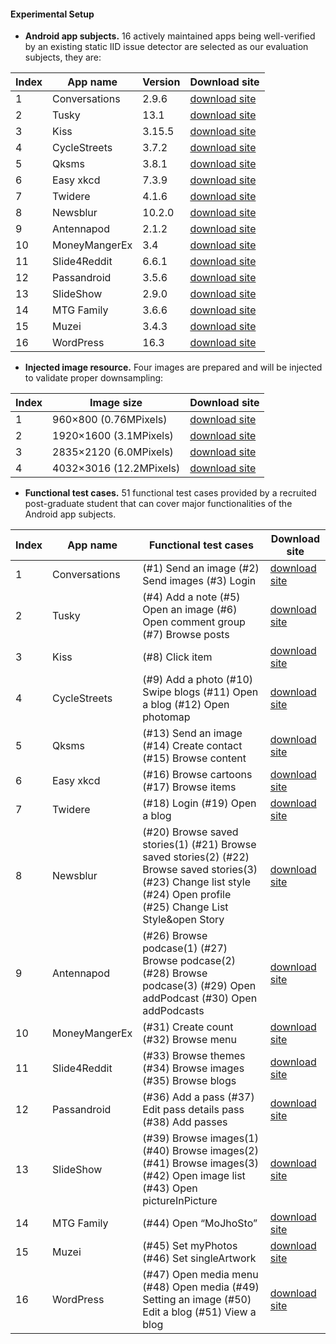#### Experimental Setup
- **Android app subjects.**
16 actively maintained apps being well-verified by an existing static IID issue detector are selected as our evaluation subjects, they are:


|	Index	|	App name	|	Version		|	Download site	|
|	------	|	------		|	------		|	------		|
|	1	|	 Conversations	|	2.9.6		|	[download site](https://github.com/struggggle/ImMut/blob/main/Android-app-subjects/eu.siacs.conversations_402.apk)|
|	2	|	 Tusky		|	13.1		|	[download site](https://github.com/struggggle/ImMut/blob/main/Android-app-subjects/tusky~v13.1.apk)|
|	3	|	 Kiss		|	3.15.5		|	[download site](https://github.com/struggggle/ImMut/blob/main/Android-app-subjects/fr.neamar.kiss_180.apk)|
|	4	|	 CycleStreets	|	3.7.2		|	[download site](https://github.com/struggggle/ImMut/blob/main/Android-app-subjects/net.cyclestreets_1579.apk)|
|	5	|	 Qksms		|	3.8.1		|	[download site](https://github.com/struggggle/ImMut/blob/main/Android-app-subjects/QKSMSv3.8.1.apk)|
|	6	|	 Easy xkcd	|	7.3.9		|	[download site](https://github.com/struggggle/ImMut/blob/main/Android-app-subjects/de.tap.easy_xkcd_166.apk)|
|	7	|	 Twidere	|	4.1.6		|	[download site](https://github.com/struggggle/ImMut/blob/main/Android-app-subjects/twidere~fdroid~release.apk)|
|	8	|	 Newsblur	|	10.2.0		|	[download site](https://github.com/struggggle/ImMut/blob/main/Android-app-subjects/NewsBlur_v10.2.0.apk)|
|	9	|	 Antennapod	|	2.1.2		|	[download site](https://github.com/struggggle/ImMut/blob/main/Android-app-subjects/de.danoeh.antennapod_2010195.apk)|
|	10	|	 MoneyMangerEx	|	3.4		|	[download site](https://github.com/struggggle/ImMut/blob/main/Android-app-subjects/mtgfam_3.6.6.dbg.3.apk)|
|	11	|	 Slide4Reddit	|	6.6.1		|	[download site](https://github.com/struggggle/ImMut/blob/main/Android-app-subjects/slide~for~reddit_6.6.1.apk)|
|	12	|	 Passandroid	|	3.5.6		|	[download site](https://github.com/struggggle/ImMut/blob/main/Android-app-subjects/org.ligi.passandroid_356_apps.evozi.com.apk)|
|	13	|	 SlideShow	|	2.9.0		|	[download site](https://github.com/struggggle/ImMut/blob/main/Android-app-subjects/Slideshow~2.9.0.apk)|
|	14	|	 MTG Family	|	3.6.6		|	[download site](https://github.com/anonymouswhom/ImMut/tree/main/Inject-image-resources)|
|	15	|	 Muzei		|	3.4.3		|	[download site](https://github.com/struggggle/ImMut/blob/main/Android-app-subjects/net.nurik.roman.muzei_340300.apk)|
|	16	|	 WordPress	|	16.3		|	[download site](https://github.com/struggggle/ImMut/blob/main/Android-app-subjects/wpandroid_16.3_universal.apk)|

- **Injected image resource.**
Four images are prepared and will be injected to validate proper downsampling:

|	Index	|	Image size	|	Download site	|
|	------	|	------		|	------		|
|	1	|	960×800 (0.76MPixels)	|	[download site](https://github.com/struggggle/ImMut/blob/main/Inject-image-resources/960%C3%97800.jpg)	|
|	2	|	1920×1600 (3.1MPixels)	|	[download site](https://github.com/struggggle/ImMut/blob/main/Inject-image-resources/1920%C3%971600.jpg)	|
|	3	|	2835×2120 (6.0MPixels)	|	[download site](https://github.com/struggggle/ImMut/blob/main/Inject-image-resources/2835%E2%80%8A%C3%97%E2%80%8A2120.jpg)	|
|	4	|	4032×3016 (12.2MPixels)	|	[download site](https://github.com/struggggle/ImMut/blob/main/Inject-image-resources/4032%E2%80%8A%C3%97%E2%80%8A3016.jpg)	|

- **Functional test cases.**
51 functional test cases provided by a recruited post-graduate student that can cover major functionalities of the Android app subjects.

|	Index	|	App name	|	Functional test cases		|	Download site	|
|	------	|	------		|	------		|	------		|
|	1	|	 Conversations	|	(#1) Send an image (#2) Send images (#3) Login		|	[download site](https://github.com/anonymouswhom/ImMut/tree/main/Functional-test-cases)|
|	2	|	 Tusky		|	(#4) Add a note (#5) Open an image (#6) Open comment group (#7) Browse posts		|	[download site](https://github.com/anonymouswhom/ImMut/tree/main/Functional-test-cases)|
|	3	|	 Kiss		|	(#8) Click item	|	[download site](https://github.com/anonymouswhom/ImMut/tree/main/Functional-test-cases)|
|	4	|	 CycleStreets	|	(#9) Add a photo (#10) Swipe blogs (#11) Open a blog (#12) Open photomap		|	[download site](https://github.com/anonymouswhom/ImMut/tree/main/Functional-test-cases)|
|	5	|	 Qksms		|	(#13) Send an image (#14) Create contact (#15) Browse content		|	[download site](https://github.com/anonymouswhom/ImMut/tree/main/Functional-test-cases)|
|	6	|	 Easy xkcd	|	(#16) Browse cartoons (#17) Browse items		|	[download site](https://github.com/anonymouswhom/ImMut/tree/main/Functional-test-cases)|
|	7	|	 Twidere	|	(#18) Login (#19) Open a blog		|	[download site](https://github.com/anonymouswhom/ImMut/tree/main/Functional-test-cases)|
|	8	|	 Newsblur	|	(#20) Browse saved stories(1) (#21) Browse saved stories(2) (#22) Browse saved stories(3) (#23) Change list style (#24) Open profile (#25) Change List Style&open Story		|	[download site](https://github.com/anonymouswhom/ImMut/tree/main/Functional-test-cases)|
|	9	|	 Antennapod	|	(#26) Browse podcase(1) (#27) Browse podcase(2) (#28) Browse podcase(3) (#29) Open addPodcast (#30) Open addPodcasts		|	[download site](https://github.com/anonymouswhom/ImMut/tree/main/Functional-test-cases)|
|	10	|	 MoneyMangerEx	|	(#31) Create count (#32) Browse menu		|	[download site](https://github.com/anonymouswhom/ImMut/tree/main/Functional-test-cases)|
|	11	|	 Slide4Reddit	|	(#33) Browse themes (#34) Browse images (#35) Browse blogs		|	[download site](https://github.com/anonymouswhom/ImMut/tree/main/Functional-test-cases)|
|	12	|	 Passandroid	|	(#36) Add a pass (#37) Edit pass details pass (#38) Add passes		|	[download site](https://github.com/anonymouswhom/ImMut/tree/main/Functional-test-cases)|
|	13	|	 SlideShow	|	(#39) Browse images(1) (#40) Browse images(2) (#41) Browse images(3) (#42) Open image list (#43) Open pictureInPicture		|	[download site](https://github.com/anonymouswhom/ImMut/tree/main/Functional-test-cases)|
|	14	|	 MTG Family	|	(#44) Open “MoJhoSto”		|	[download site](https://github.com/anonymouswhom/ImMut/tree/main/Functional-test-cases)|
|	15	|	 Muzei		|	(#45) Set myPhotos (#46) Set singleArtwork		|	[download site](https://github.com/anonymouswhom/ImMut/tree/main/Functional-test-cases)|
|	16	|	 WordPress	|	(#47) Open media menu (#48) Open media (#49) Setting an image (#50) Edit a blog (#51) View a blog		|	[download site](https://github.com/anonymouswhom/ImMut/tree/main/Functional-test-cases)|
